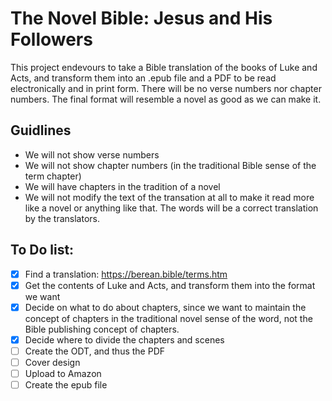 # The Novel Bible: Jesus and His Followers

This project endevours to take a Bible translation of the books of Luke and Acts, and transform them into an .epub file and a PDF to be read electronically and in print form.  There will be no verse numbers nor chapter numbers.  The final format will resemble a novel as good as we can make it.

## Guidlines
- We will not show verse numbers 
- We will not show chapter numbers (in the traditional Bible sense of the term chapter)
- We will have chapters in the tradition of a novel
- We will not modify the text of the transation at all to make it read more like a novel or anything like that.  The words will be a correct translation by the translators.

## To Do list:
- [x] Find a translation: https://berean.bible/terms.htm
- [x] Get the contents of Luke and Acts, and transform them into the format we want
- [x] Decide on what to do about chapters, since we want to maintain the concept of chapters in the traditional novel sense of the word, not the Bible publishing concept of chapters.
- [x] Decide where to divide the chapters and scenes
- [ ] Create the ODT, and thus the PDF
- [ ] Cover design
- [ ] Upload to Amazon
- [ ] Create the epub file
